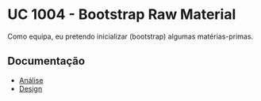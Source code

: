 # UC 1004 - Bootstrap Raw Material #

Como equipa, eu pretendo inicializar (bootstrap) algumas matérias-primas.

## Documentação ##

* [Análise](BootstrapRawMaterial-ANALYSIS.md)
* [Design](BootstrapRawMaterial-DESIGN.md)

